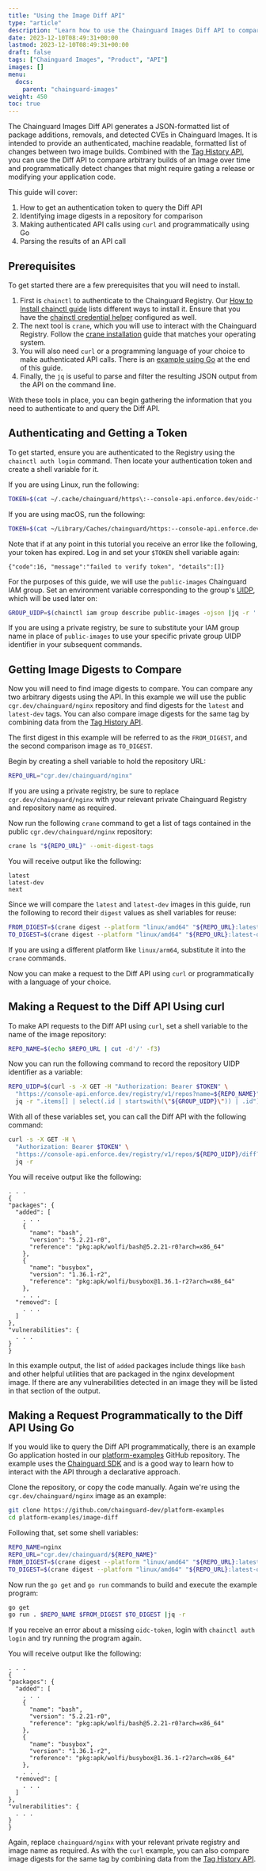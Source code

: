 ```yaml
---
title: "Using the Image Diff API"
type: "article"
description: "Learn how to use the Chainguard Images Diff API to compare changes between image versions."
date: 2023-12-10T08:49:31+00:00
lastmod: 2023-12-10T08:49:31+00:00
draft: false
tags: ["Chainguard Images", "Product", "API"]
images: []
menu:
  docs:
    parent: "chainguard-images"
weight: 450
toc: true
---
```



The Chainguard Images Diff API generates a JSON-formatted list of package additions, removals, and detected CVEs in Chainguard Images. It is intended to provide an authenticated, machine readable, formatted list of changes between two image builds. Combined with the [Tag History API](/chainguard/chainguard-images/using-the-tag-history-api/), you can use the Diff API to compare arbitrary builds of an Image over time and programmatically detect changes that might require gating a release or modifying your application code.

This guide will cover:

1. How to get an authentication token to query the Diff API
2. Identifying image digests in a repository for comparison
3. Making authenticated API calls using `curl` and programmatically using Go
4. Parsing the results of an API call

## Prerequisites

To get started there are a few prerequisites that you will need to install.

1. First is `chainctl` to authenticate to the Chainguard Registry. Our [How to Install chainctl guide](/chainguard/administration/how-to-install-chainctl/) lists different ways to install it. Ensure that you have the [chainctl credential helper](/chainguard/chainguard-registry/authenticating/#authenticating-with-the-chainctl-credential-helper) configured as well.
2. The next tool is `crane`, which you will use to interact with the Chainguard Registry. Follow the [crane installation](https://github.com/google/go-containerregistry/blob/main/cmd/crane/README.md#installation) guide that matches your operating system.
3. You will also need `curl` or a programming language of your choice to make authenticated API calls. There is an [example using Go](#making-a-request-programmatically-to-the-diff-api-using-go) at the end of this guide.
4. Finally, the `jq` is useful to parse and filter the resulting JSON output from the API on the command line.

With these tools in place, you can begin gathering the information that you need to authenticate to and query the Diff API.

## Authenticating and Getting a Token

To get started, ensure you are authenticated to the Registry using the `chainctl auth login` command. Then locate your authentication token and create a shell variable for it.

If you are using Linux, run the following:

```sh
TOKEN=$(cat ~/.cache/chainguard/https\:--console-api.enforce.dev/oidc-token)
```

If you are using macOS, run the following:

```sh
TOKEN=$(cat ~/Library/Caches/chainguard/https:--console-api.enforce.dev/oidc-token)
```

Note that if at any point in this tutorial you receive an error like the following, your token has expired. Log in and set your `$TOKEN` shell variable again:

```
{"code":16, "message":"failed to verify token", "details":[]}
```

For the purposes of this guide, we will use the `public-images` Chainguard IAM group. Set an environment variable corresponding to the group's [UIDP](/chainguard/administration/cloudevents/events-reference/#uidp-identifiers), which will be used later on:

```sh
GROUP_UIDP=$(chainctl iam group describe public-images -ojson |jq -r '.id')
```

If you are using a private registry, be sure to substitute your IAM group name in place of `public-images` to use your specific private group UIDP identifier in your subsequent commands.

## Getting Image Digests to Compare

Now you will need to find image digests to compare. You can compare any two arbitrary digests using the API. In this example we will use the public `cgr.dev/chainguard/nginx` repository and find digests for the `latest` and `latest-dev` tags. You can also compare image digests for the same tag by combining data from the [Tag History API](/chainguard/chainguard-images/using-the-tag-history-api/).

The first digest in this example will be referred to as the `FROM_DIGEST`, and the second comparison image as `TO_DIGEST`.

Begin by creating a shell variable to hold the repository URL:

```sh
REPO_URL="cgr.dev/chainguard/nginx"
```

If you are using a private registry, be sure to replace `cgr.dev/chainguard/nginx` with your relevant private Chainguard Registry and repository name as required.

Now run the following `crane` command to get a list of tags contained in the public `cgr.dev/chainguard/nginx` repository:

```sh
crane ls "${REPO_URL}" --omit-digest-tags
```

You will receive output like the following:

```
latest
latest-dev
next
```

Since we will compare the `latest` and `latest-dev` images in this guide, run the following to record their `digest` values as shell variables for reuse:

```sh
FROM_DIGEST=$(crane digest --platform "linux/amd64" "${REPO_URL}:latest")
TO_DIGEST=$(crane digest --platform "linux/amd64" "${REPO_URL}:latest-dev")
```

If you are using a different platform like `linux/arm64`, substitute it into the `crane` commands.

Now you can make a request to the Diff API using `curl` or programmatically with a language of your choice.

## Making a Request to the Diff API Using curl

To make API requests to the Diff API using `curl`, set a shell variable to the name of the image repository:

```sh
REPO_NAME=$(echo $REPO_URL | cut -d'/' -f3)
```

Now you can run the following command to record the repository UIDP identifier as a variable:

```sh
REPO_UIDP=$(curl -s -X GET -H "Authorization: Bearer $TOKEN" \
  "https://console-api.enforce.dev/registry/v1/repos?name=${REPO_NAME}" | \
  jq -r ".items[] | select(.id | startswith(\"${GROUP_UIDP}\")) | .id")
```

With all of these variables set, you can call the Diff API with the following command:

```sh
curl -s -X GET -H \
  "Authorization: Bearer $TOKEN" \
  "https://console-api.enforce.dev/registry/v1/repos/${REPO_UIDP}/diff?from_digest=${FROM_DIGEST}&to_digest=${TO_DIGEST}" | \
  jq -r
```

You will receive output like the following:

```
. . .
{
"packages": {
  "added": [
    . . .
    {
      "name": "bash",
      "version": "5.2.21-r0",
      "reference": "pkg:apk/wolfi/bash@5.2.21-r0?arch=x86_64"
    },
    {
      "name": "busybox",
      "version": "1.36.1-r2",
      "reference": "pkg:apk/wolfi/busybox@1.36.1-r2?arch=x86_64"
    },
    . . .
  "removed": [
    . . .
  ]
},
"vulnerabilities": {
  . . .
}
}
```

In this example output, the list of `added` packages include things like `bash` and other helpful utilities that are packaged in the nginx development image. If there are any vulnerabilities detected in an image they will be listed in that section of the output.

## Making a Request Programmatically to the Diff API Using Go

If you would like to query the Diff API programmatically, there is an example Go application hosted in our [platform-examples](https://github.com/chainguard-dev/platform-examples/tree/main/image-diff) GitHub repository. The example uses the [Chainguard SDK](https://pkg.go.dev/chainguard.dev/sdk) and is a good way to learn how to interact with the API through a declarative approach.

Clone the repository, or copy the code manually. Again we're using the `cgr.dev/chainguard/nginx` image as an example:

```sh
git clone https://github.com/chainguard-dev/platform-examples
cd platform-examples/image-diff
```

Following that, set some shell variables:

```sh
REPO_NAME=nginx
REPO_URL="cgr.dev/chainguard/${REPO_NAME}"
FROM_DIGEST=$(crane digest --platform "linux/amd64" "${REPO_URL}:latest")
TO_DIGEST=$(crane digest --platform "linux/amd64" "${REPO_URL}:latest-dev")
```

Now run the `go get` and `go run` commands to build and execute the example program:

```sh
go get
go run . $REPO_NAME $FROM_DIGEST $TO_DIGEST |jq -r
```

If you receive an error about a missing `oidc-token`, login with `chainctl auth login` and try running the program again.

You will receive output like the following:

```
. . .
{
"packages": {
  "added": [
    . . .
    {
      "name": "bash",
      "version": "5.2.21-r0",
      "reference": "pkg:apk/wolfi/bash@5.2.21-r0?arch=x86_64"
    },
    {
      "name": "busybox",
      "version": "1.36.1-r2",
      "reference": "pkg:apk/wolfi/busybox@1.36.1-r2?arch=x86_64"
    },
    . . .
  "removed": [
    . . .
  ]
},
"vulnerabilities": {
  . . .
}
}
```

Again, replace `chainguard/nginx` with your relevant private registry and image name as required. As with the `curl` example, you can also compare image digests for the same tag by combining data from the [Tag History API](/chainguard/chainguard-images/using-the-tag-history-api/).
